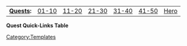 |                                                 |                                                       |                                                        |                                                        |                                                        |                                                        |                                              |
|-------------------------------------------------|-------------------------------------------------------|--------------------------------------------------------|--------------------------------------------------------|--------------------------------------------------------|--------------------------------------------------------|----------------------------------------------|
| **[Quests](:Category:_Quests_.md "wikilink"):** | [01-10](:Category:_Lowmort_1-10_Quests.md "wikilink") | [11-20](:Category:_Lowmort_11-20_Quests.md "wikilink") | [21-30](:Category:_Lowmort_21-30_Quests.md "wikilink") | [31-40](:Category:_Lowmort_31-40_Quests.md "wikilink") | [41-50](:Category:_Lowmort_41-50_Quests.md "wikilink") | [Hero](:Category:_Hero_Quests.md "wikilink") |

**Quest Quick-Links Table**

<noinclude></noinclude>

[Category:Templates](Category:Templates "wikilink")
